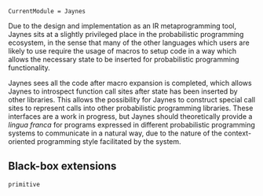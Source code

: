 ```@meta
CurrentModule = Jaynes
```

Due to the design and implementation as an IR metaprogramming tool, Jaynes sits at a slightly privileged place in the probabilistic programming ecosystem, in the sense that many of the other languages which users are likely to use require the usage of macros to setup code in a way which allows the necessary state to be inserted for probabilistic programming functionality.

Jaynes sees all the code after macro expansion is completed, which allows Jaynes to introspect function call sites after state has been inserted by other libraries. This allows the possibility for Jaynes to construct special call sites to represent calls into other probabilistic programming libraries. These interfaces are a work in progress, but Jaynes should theoretically provide a _lingua franca_ for programs expressed in different probabilistic programming systems to communicate in a natural way, due to the nature of the context-oriented programming style facilitated by the system.

## Black-box extensions

```@docs
primitive
```
